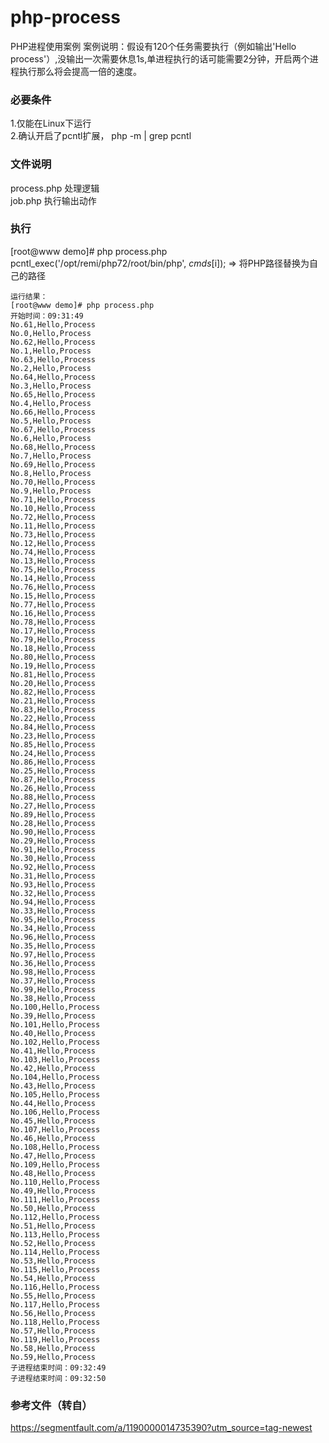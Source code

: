 # php-process

PHP进程使用案例
案例说明：假设有120个任务需要执行（例如输出'Hello process'）,没输出一次需要休息1s,单进程执行的话可能需要2分钟，开启两个进程执行那么将会提高一倍的速度。

### 必要条件 ###
1.仅能在Linux下运行<br/>
2.确认开启了pcntl扩展， php -m | grep pcntl  <br/>

### 文件说明 ###
process.php  处理逻辑 <br/>
job.php  执行输出动作 <br/>


### 执行 ###
[root@www demo]# php process.php <br/>
pcntl_exec('/opt/remi/php72/root/bin/php', $cmds[$i]); => 将PHP路径替换为自己的路径<br/>

```
运行结果：
[root@www demo]# php process.php 
开始时间：09:31:49
No.61,Hello,Process
No.0,Hello,Process
No.62,Hello,Process
No.1,Hello,Process
No.63,Hello,Process
No.2,Hello,Process
No.64,Hello,Process
No.3,Hello,Process
No.65,Hello,Process
No.4,Hello,Process
No.66,Hello,Process
No.5,Hello,Process
No.67,Hello,Process
No.6,Hello,Process
No.68,Hello,Process
No.7,Hello,Process
No.69,Hello,Process
No.8,Hello,Process
No.70,Hello,Process
No.9,Hello,Process
No.71,Hello,Process
No.10,Hello,Process
No.72,Hello,Process
No.11,Hello,Process
No.73,Hello,Process
No.12,Hello,Process
No.74,Hello,Process
No.13,Hello,Process
No.75,Hello,Process
No.14,Hello,Process
No.76,Hello,Process
No.15,Hello,Process
No.77,Hello,Process
No.16,Hello,Process
No.78,Hello,Process
No.17,Hello,Process
No.79,Hello,Process
No.18,Hello,Process
No.80,Hello,Process
No.19,Hello,Process
No.81,Hello,Process
No.20,Hello,Process
No.82,Hello,Process
No.21,Hello,Process
No.83,Hello,Process
No.22,Hello,Process
No.84,Hello,Process
No.23,Hello,Process
No.85,Hello,Process
No.24,Hello,Process
No.86,Hello,Process
No.25,Hello,Process
No.87,Hello,Process
No.26,Hello,Process
No.88,Hello,Process
No.27,Hello,Process
No.89,Hello,Process
No.28,Hello,Process
No.90,Hello,Process
No.29,Hello,Process
No.91,Hello,Process
No.30,Hello,Process
No.92,Hello,Process
No.31,Hello,Process
No.93,Hello,Process
No.32,Hello,Process
No.94,Hello,Process
No.33,Hello,Process
No.95,Hello,Process
No.34,Hello,Process
No.96,Hello,Process
No.35,Hello,Process
No.97,Hello,Process
No.36,Hello,Process
No.98,Hello,Process
No.37,Hello,Process
No.99,Hello,Process
No.38,Hello,Process
No.100,Hello,Process
No.39,Hello,Process
No.101,Hello,Process
No.40,Hello,Process
No.102,Hello,Process
No.41,Hello,Process
No.103,Hello,Process
No.42,Hello,Process
No.104,Hello,Process
No.43,Hello,Process
No.105,Hello,Process
No.44,Hello,Process
No.106,Hello,Process
No.45,Hello,Process
No.107,Hello,Process
No.46,Hello,Process
No.108,Hello,Process
No.47,Hello,Process
No.109,Hello,Process
No.48,Hello,Process
No.110,Hello,Process
No.49,Hello,Process
No.111,Hello,Process
No.50,Hello,Process
No.112,Hello,Process
No.51,Hello,Process
No.113,Hello,Process
No.52,Hello,Process
No.114,Hello,Process
No.53,Hello,Process
No.115,Hello,Process
No.54,Hello,Process
No.116,Hello,Process
No.55,Hello,Process
No.117,Hello,Process
No.56,Hello,Process
No.118,Hello,Process
No.57,Hello,Process
No.119,Hello,Process
No.58,Hello,Process
No.59,Hello,Process
子进程结束时间：09:32:49
子进程结束时间：09:32:50
```

### 参考文件（转自） ###
https://segmentfault.com/a/1190000014735390?utm_source=tag-newest
